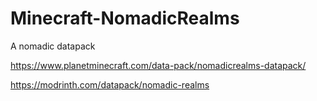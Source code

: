 # Minecraft-NomadicRealms
A nomadic datapack


https://www.planetminecraft.com/data-pack/nomadicrealms-datapack/

https://modrinth.com/datapack/nomadic-realms
